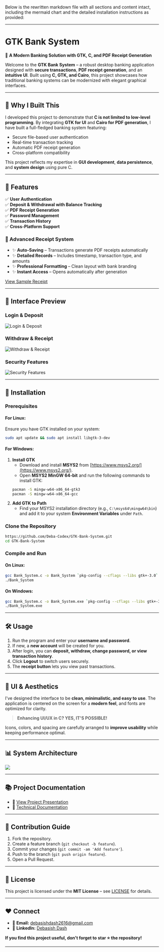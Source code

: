 Below is the rewritten markdown file with all sections and content intact, including the mermaid chart and the detailed installation instructions as provided:

---

# GTK Bank System

🚀 **A Modern Banking Solution with GTK, C, and PDF Receipt Generation**

Welcome to the **GTK Bank System** – a robust desktop banking application designed with **secure transactions**, **PDF receipt generation**, and an **intuitive UI**. Built using **C, GTK, and Cairo**, this project showcases how traditional banking systems can be modernized with elegant graphical interfaces.

---

## 🌟 Why I Built This

I developed this project to demonstrate that **C is not limited to low-level programming**. By integrating **GTK for UI** and **Cairo for PDF generation**, I have built a full-fledged banking system featuring:

- Secure file-based user authentication
- Real-time transaction tracking
- Automatic PDF receipt generation
- Cross-platform compatibility

This project reflects my expertise in **GUI development**, **data persistence**, and **system design** using pure C.

---

## 🎯 Features

✅ **User Authentication**  
✅ **Deposit & Withdrawal with Balance Tracking**  
✅ **PDF Receipt Generation**  
✅ **Password Management**  
✅ **Transaction History**  
✅ **Cross-Platform Support**  

### 🔹 Advanced Receipt System

- ✨ **Auto-Saving** – Transactions generate PDF receipts automatically  
- ✨ **Detailed Records** – Includes timestamp, transaction type, and amounts  
- ✨ **Professional Formatting** – Clean layout with bank branding  
- ✨ **Instant Access** – Opens automatically after generation  

[View Sample Receipt](receipt.pdf)

---

## 📸 Interface Preview

### Login & Deposit
![Login & Deposit](screenshots/Login%20&%20Deposit.png)

### Withdraw & Receipt
![Withdraw & Receipt](screenshots/Security%20features.png)

### Security Features
![Security Features](screenshots/Security%20features.png)

---

## 🌟 Installation

### Prerequisites

#### For Linux:
Ensure you have GTK installed on your system:
```bash
sudo apt update && sudo apt install libgtk-3-dev
```

#### For Windows:
1. **Install GTK**  
   - Download and install **MSYS2** from [https://www.msys2.org/](https://www.msys2.org/).  
   - Open **MSYS2 MinGW 64-bit** and run the following commands to install GTK:
   ```sh
   pacman -S mingw-w64-x86_64-gtk3
   pacman -S mingw-w64-x86_64-gcc
   ```
2. **Add GTK to Path**  
   - Find your MSYS2 installation directory (e.g., `C:\msys64\mingw64\bin`) and add it to your system **Environment Variables** under `Path`.

### Clone the Repository
```bash
https://github.com/Deba-Codex/GTK-Bank-System.git
cd GTK-Bank-System
```

### Compile and Run

#### On Linux:
```bash
gcc Bank_System.c -o Bank_System `pkg-config --cflags --libs gtk+-3.0`
./Bank_System
```

#### On Windows:
```sh
gcc Bank_System.c -o Bank_System.exe `pkg-config --cflags --libs gtk+-3.0`
./Bank_System.exe
```

---

## 🛠 Usage

1. Run the program and enter your **username and password**.
2. If new, a **new account** will be created for you.
3. After login, you can **deposit, withdraw, change password, or view transaction history**.
4. Click **Logout** to switch users securely.
5. The **receipt button** lets you view past transactions.

---

## 🎨 UI & Aesthetics

I've designed the interface to be **clean, minimalistic, and easy to use**. The application is centered on the screen for a **modern feel**, and fonts are optimized for clarity.

> **Enhancing UI/UX in C? YES, IT'S POSSIBLE!**

Icons, colors, and spacing are carefully arranged to **improve usability** while keeping performance optimal.

---

## 📊 System Architecture
![](screenshots/Diagram.jpg)

---

## 📚 Project Documentation

- 📄 [View Project Presentation](https://www.canva.com/design/DAGiLRwxaEs/p2jSu8pjOL36WtIpNrVkbA/view?utm_content=DAGiLRwxaEs&utm_campaign=designshare&utm_medium=link2&utm_source=uniquelinks&utlId=ha9b3a7d86e)  
- 📑 [Technical Documentation](GTK_Bank_Technical_Doc.md)

---

## 🤝 Contribution Guide

1. Fork the repository.
2. Create a feature branch (`git checkout -b feature`).
3. Commit your changes (`git commit -am 'Add feature'`).
4. Push to the branch (`git push origin feature`).
5. Open a Pull Request.

---

## 🐝 License

This project is licensed under the **MIT License** – see [LICENSE](LICENSE) for details.

---

## ❤️ Connect

- 📧 **Email:** debasishdash2616@gmail.com  
- 💼 **LinkedIn:** [Debasish Dash](https://www.linkedin.com/in/debasish-dash-276638310/)

**If you find this project useful, don't forget to star ⭐ the repository!**

---